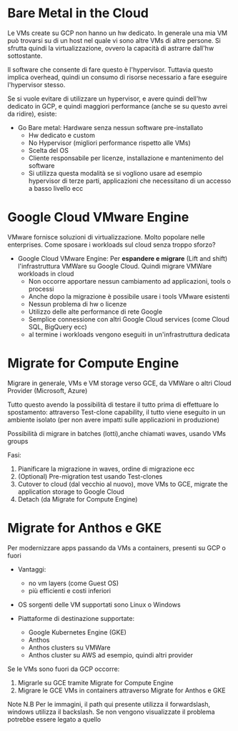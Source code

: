# Bare Metal in the Cloud

Le VMs create su GCP non hanno un hw dedicato. In generale una mia VM può trovarsi su di un host nel quale vi sono altre VMs di altre persone. Si sfrutta quindi la virtualizzazione, ovvero la capacità di astrarre dall'hw sottostante.

 Il software che consente di fare questo è l'hypervisor. Tuttavia questo implica overhead, quindi un consumo di risorse necessario a fare eseguire l'hypervisor stesso. 

Se si vuole evitare di utilizzare un hypervisor, e avere quindi dell'hw dedicato in GCP, e quindi maggiori performance (anche se su questo avrei da ridire), esiste:
- Go Bare metal: Hardware senza nessun software pre-installato
    - Hw dedicato e custom
    - No Hypervisor (migliori performance rispetto alle VMs)
    - Scelta del OS
    - Cliente responsabile per licenze, installazione e mantenimento del software 
    - Si utilizza questa modalità se si vogliono usare ad esempio hypervisor di terze parti, applicazioni che necessitano di un accesso a basso livello ecc

# Google Cloud VMware Engine

VMware fornisce soluzioni di virtualizzazione. Molto popolare nelle enterprises. Come sposare i workloads sul cloud senza troppo sforzo?

- Google Cloud VMware Engine: Per **espandere e migrare** (Lift and shift) l'infrastruttura VMWare su Google Cloud. Quindi migrare VMWare workloads in cloud
    - Non occorre apportare nessun cambiamento ad applicazioni, tools o processi
    - Anche dopo la migrazione è possibile usare i tools VMware esistenti
    - Nessun problema di hw o licenze
    - Utilizzo delle alte performance di rete Google
    - Semplice connessione con altri Google Cloud services (come Cloud SQL, BigQuery ecc)
    - al termine i workloads vengono eseguiti in un'infrastruttura dedicata

# Migrate for Compute Engine

Migrare in generale, VMs e VM storage verso GCE, da VMWare o altri Cloud Provider (Microsoft, Azure) 

Tutto questo avendo la possibilità di testare il tutto prima di effettuare lo spostamento: attraverso Test-clone capability, il tutto viene eseguito in un ambiente isolato (per non avere impatti sulle applicazioni in produzione)

Possibilità di migrare in batches (lotti),anche chiamati waves, usando VMs groups

Fasi:

1. Pianificare la migrazione in waves, ordine di migrazione ecc
2. (Optional) Pre-migration test usando Test-clones
3. Cutover to cloud (dal vecchio al nuovo), move VMs to GCE, migrate the application storage to Google Cloud
4. Detach (da Migrate for Compute Engine)

# Migrate for Anthos e GKE

Per modernizzare apps passando da VMs a containers, presenti su GCP o fuori
- Vantaggi:
    - no vm layers (come Guest OS)
    - più efficienti e costi inferiori

- OS sorgenti delle VM supportati sono Linux o Windows
- Piattaforme di destinazione supportate:
    - Google Kubernetes Engine (GKE)
    - Anthos
    - Anthos clusters su VMWare
    - Anthos cluster su AWS ad esempio, quindi altri provider
    
Se le VMs sono fuori da GCP occorre:
1. Migrarle su GCE tramite Migrate for Compute Engine
2. Migrare le GCE VMs in containers attraverso Migrate for Anthos e GKE


Note
N.B Per le immagini, il path qui presente utilizza il forwardslash, windows utilizza il backslash. Se non vengono visualizzate il problema potrebbe essere legato a quello